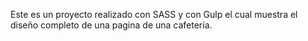 Este es un proyecto realizado con SASS y con Gulp el cual muestra el diseño completo de una pagina de una cafetería.
